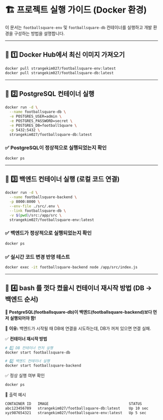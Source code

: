 # 🏗️ 프로젝트 실행 가이드 (Docker 환경)

이 문서는 `footballsquare-env` 및 `footballsquare-db` 컨테이너를 실행하고 개발 환경을 구성하는 방법을 설명합니다.

---

## 📌 1️⃣ Docker Hub에서 최신 이미지 가져오기
```bash
docker pull strangekim027/footballsquare-env:latest
docker pull strangekim027/footballsquare-db:latest
```

---

## 📌 2️⃣ PostgreSQL 컨테이너 실행
```bash
docker run -d \
  --name footballsquare-db \
  -e POSTGRES_USER=admin \
  -e POSTGRES_PASSWORD=secret \
  -e POSTGRES_DB=footballSquare \
  -p 5432:5432 \
  strangekim027/footballsquare-db:latest
```
### ✅ PostgreSQL이 정상적으로 실행되었는지 확인
```bash
docker ps
```

---

## 📌 3️⃣ 백엔드 컨테이너 실행 (로컬 코드 연결)

```bash
docker run -d \
  --name footballsquare-backend \
  -p 8000:8000 \
  --env-file ./src/.env \
  --link footballsquare-db \
  -v $(pwd)/src:/app/src \
  strangekim027/footballsquare-env:latest
```
### ✅ 백엔드가 정상적으로 실행되었는지 확인
```bash
docker ps
```
### ✅ 실시간 코드 변경 반영 테스트
```bash
docker exec -it footballsquare-backend node /app/src/index.js
```
---

## 📌 4️⃣ bash 를 껏다 켰을시 컨테이너 재시작 방법 (DB → 백엔드 순서)

🔹 **PostgreSQL(footballsquare-db)이 백엔드(footballsquare-backend)보다 먼저 실행되어야 함!**

🔹 **이유:** 백엔드가 시작될 때 DB에 연결을 시도하는데, DB가 꺼져 있으면 연결 실패.

✅ **컨테이너 재시작 방법**
```bash
# 1️⃣ DB 컨테이너 먼저 실행
docker start footballsquare-db 

# 2️⃣ 백엔드 컨테이너 실행
docker start footballsquare-backend
```

✅ 정상 실행 여부 확인
```bash
docker ps
```
🚀 출력 예시
```bash
CONTAINER ID   IMAGE                                     STATUS        PORTS                    NAMES
abc123456789   strangekim027/footballsquare-db:latest    Up 10 sec     0.0.0.0:5432->5432/tcp   footballsquare-db
xyz987654321   strangekim027/footballsquare-env:latest   Up 5 sec      0.0.0.0:3000->3000/tcp   footballsquare-backend
```